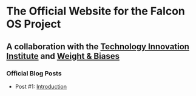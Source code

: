 # The Official Website for the Falcon OS Project
## A collaboration with the [Technology Innovation Institute](https://www.tii.ae/) and [Weight & Biases](https://wandb.ai/)
### Official Blog Posts

- Post #1: [Introduction](https://wandb.ai/falcon-os-wandb-team/falcon-os/reports/Project-Falcon-OS-An-Open-Source-LLM-Operating-System--Vmlldzo2MTYwMjE4)
